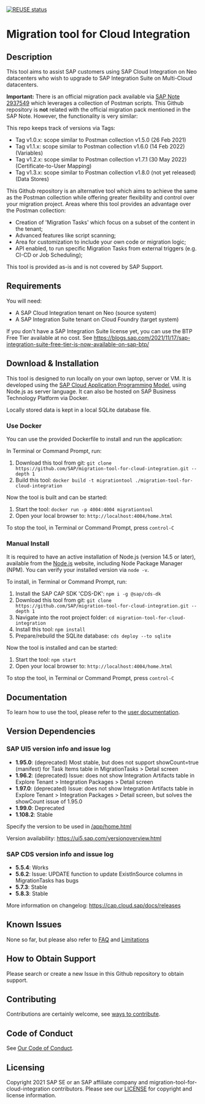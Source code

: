 [![REUSE status](https://api.reuse.software/badge/github.com/SAP/migration-tool-for-cloud-integration)](https://api.reuse.software/info/github.com/SAP/migration-tool-for-cloud-integration)

# Migration tool for Cloud Integration

## Description

This tool aims to assist SAP customers using SAP Cloud Integration on Neo datacenters who wish to upgrade to SAP Integration Suite on Multi-Cloud datacenters.

**Important:**
There is an official migration pack available via [SAP Note 2937549](https://launchpad.support.sap.com/#/notes/2937549) which leverages a collection of Postman scripts. This Github repository is **not** related with the official migration pack mentioned in the SAP Note. However, the functionality is very similar:

This repo keeps track of versions via Tags:
- Tag v1.0.x: scope similar to Postman collection v1.5.0 (26 Feb 2021)
- Tag v1.1.x: scope similar to Postman collection v1.6.0 (14 Feb 2022) (Variables)
- Tag v1.2.x: scope similar to Postman collection v1.7.1 (30 May 2022) (Certificate-to-User Mapping)
- Tag v1.3.x: scope similar to Postman collection v1.8.0 (not yet released) (Data Stores)

This Github repository is an alternative tool which aims to achieve the same as the Postman collection while offering greater flexibility and control over your migration project. Areas where this tool provides an advantage over the Postman collection:
- Creation of 'Migration Tasks' which focus on a subset of the content in the tenant;
- Advanced features like script scanning;
- Area for customization to include your own code or migration logic;
- API enabled, to run specific Migration Tasks from external triggers (e.g. CI-CD or Job Scheduling);

This tool is provided as-is and is not covered by SAP Support.

## Requirements

You will need:
- A SAP Cloud Integration tenant on Neo (source system)
- A SAP Integration Suite tenant on Cloud Foundry (target system)

If you don't have a SAP Integration Suite license yet, you can use the BTP Free Tier available at no cost. See https://blogs.sap.com/2021/11/17/sap-integration-suite-free-tier-is-now-available-on-sap-btp/

## Download & Installation

This tool is designed to run locally on your own laptop, server or VM. It is developed using the [SAP Cloud Application Programming Model](https://cap.cloud.sap), using Node.js as server language. It can also be hosted on SAP Business Technology Platform via Docker.

Locally stored data is kept in a local SQLite database file.

### Use Docker

You can use the provided Dockerfile to install and run the application:

In Terminal or Command Prompt, run:
1. Download this tool from git: `git clone https://github.com/SAP/migration-tool-for-cloud-integration.git --depth 1`
2. Build this tool: `docker build -t migrationtool ./migration-tool-for-cloud-integration`

Now the tool is built and can be started:

1. Start the tool: `docker run -p 4004:4004 migrationtool`
2. Open your local browser to: `http://localhost:4004/home.html`

To stop the tool, in Terminal or Command Prompt, press `control-C`

### Manual Install

It is required to have an active installation of Node.js (version 14.5 or later), available from the [Node.js](https://nodejs.org/) website, including Node Package Manager (NPM). You can verify your installed version via `node -v`.

To install, in Terminal or Command Prompt, run:

1. Install the SAP CAP SDK 'CDS-DK': `npm i -g @sap/cds-dk`
2. Download this tool from git: `git clone https://github.com/SAP/migration-tool-for-cloud-integration.git --depth 1`
3. Navigate into the root project folder: `cd migration-tool-for-cloud-integration`
4. Install this tool: `npm install`
5. Prepare/rebuild the SQLite database: `cds deploy --to sqlite`

Now the tool is installed and can be started:

1. Start the tool: `npm start`
2. Open your local browser to: `http://localhost:4004/home.html`

To stop the tool, in Terminal or Command Prompt, press `control-C`

## Documentation

To learn how to use the tool, please refer to the [user documentation](/docs).

## Version Dependencies

### SAP UI5 version info and issue log

- **1.95.0**: (deprecated) Most stable, but does not support showCount=true (manifest) for Task Items table in MigrationTasks > Detail screen
- **1.96.2**: (deprecated) Issue: does not show Integration Artifacts table in Explore Tenant > Integration Packages > Detail screen
- **1.97.0**: (deprecated) Issue: does not show Integration Artifacts table in Explore Tenant > Integration Packages > Detail screen, but solves the showCount issue of 1.95.0
- **1.99.0**: Deprecated
- **1.108.2**: Stable

Specify the version to be used in [/app/home.html](./app/home.html)

Version availability: https://ui5.sap.com/versionoverview.html

### SAP CDS version info and issue log

- **5.5.4**: Works
- **5.6.2**: Issue: UPDATE function to update ExistInSource columns in MigrationTasks has bugs
- **5.7.3**: Stable
- **5.8.3**: Stable

More information on changelog: https://cap.cloud.sap/docs/releases

## Known Issues

None so far, but please also refer to [FAQ](/docs/FAQ.md) and [Limitations](/docs/Limitations.md)

## How to Obtain Support

Please search or create a new Issue in this Github repository to obtain support.

## Contributing

Contributions are certainly welcome, see [ways to contribute](CONTRIBUTING.md).

## Code of Conduct

See [Our Code of Conduct](CODE_OF_CONDUCT.md).

## Licensing

Copyright 2021 SAP SE or an SAP affiliate company and migration-tool-for-cloud-integration contributors. Please see our [LICENSE](LICENSE) for copyright and license information.
